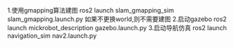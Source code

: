 1.使用gmapping算法建图
ros2 launch slam_gmapping_sim slam_gmapping.launch.py 
如果不更换world,则不需要建图
2.启动gazebo
ros2 launch mickrobot_description gazebo.launch.py 
3.启动导航仿真
ros2 launch navigation_sim nav2.launch.py